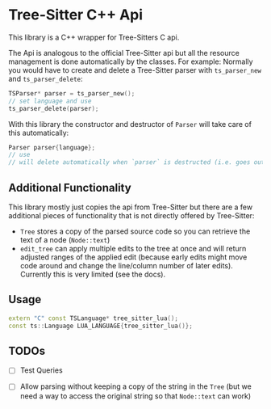 # Tree-Sitter C++ Api

This library is a C++ wrapper for Tree-Sitters C api.

The Api is analogous to the official Tree-Sitter api but all the resource
management is done automatically by the classes. For example: Normally you would
have to create and delete a Tree-Sitter parser with `ts_parser_new` and
`ts_parser_delete`:

```c
TSParser* parser = ts_parser_new();
// set language and use
ts_parser_delete(parser);
```

With this library the constructor and destructor of `Parser` will take care of
this automatically:

```cpp
Parser parser{language};
// use
// will delete automatically when `parser` is destructed (i.e. goes out of scope)
```

## Additional Functionality

This library mostly just copies the api from Tree-Sitter but there are a few
additional pieces of functionality that is not directly offered by Tree-Sitter:

- `Tree` stores a copy of the parsed source code so you can retrieve the text of
  a node (`Node::text`)
- `edit_tree` can apply multiple edits to the tree at once and will return
  adjusted ranges of the applied edit (because early edits might move code
  around and change the line/column number of later edits). Currently this is
  very limited (see the docs).

## Usage

```cpp
extern "C" const TSLanguage* tree_sitter_lua();
const ts::Language LUA_LANGUAGE{tree_sitter_lua()};
```

## TODOs

- [ ] Test Queries
- [ ] Allow parsing without keeping a copy of the string in the `Tree` (but we
  need a way to access the original string so that `Node::text` can work)


